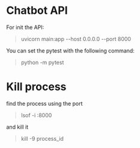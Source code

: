 # Chatbot API


For init the API:

>
> uvicorn main:app --host 0.0.0.0 --port 8000
>

You can set the pytest with the following command:

>
> python -m pytest
>

# Kill process 



find the process using the port
>
> lsof -i :8000
>

and kill it
>
>kill -9 process_id
>